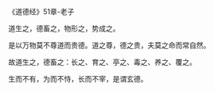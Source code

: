 《道德经》51章-老子

道生之，德畜之，物形之，势成之。

是以万物莫不尊道而贵德。道之尊，德之贵，夫莫之命而常自然。

故道生之，德畜之：长之、育之、亭之、毒之、养之、覆之。

生而不有，为而不恃，长而不宰，是谓玄德。
